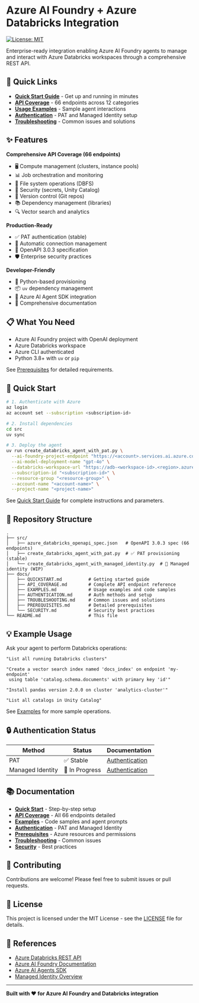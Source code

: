 # Azure AI Foundry + Azure Databricks Integration

[![License: MIT](https://img.shields.io/badge/License-MIT-yellow.svg)](LICENSE)

Enterprise-ready integration enabling Azure AI Foundry agents to manage and interact with Azure Databricks workspaces through a comprehensive REST API.

## 🚀 Quick Links

- **[Quick Start Guide](docs/QUICKSTART.md)** - Get up and running in minutes
- **[API Coverage](docs/API_COVERAGE.md)** - 66 endpoints across 12 categories
- **[Usage Examples](docs/EXAMPLES.md)** - Sample agent interactions
- **[Authentication](docs/AUTHENTICATION.md)** - PAT and Managed Identity setup
- **[Troubleshooting](docs/TROUBLESHOOTING.md)** - Common issues and solutions

## ✨ Features

**Comprehensive API Coverage (66 endpoints)**

- 🖥️ Compute management (clusters, instance pools)
- 📊 Job orchestration and monitoring
- 📁 File system operations (DBFS)
- 🔐 Security (secrets, Unity Catalog)
- 🔄 Version control (Git repos)
- 📚 Dependency management (libraries)
- 🔍 Vector search and analytics

**Production-Ready**

- ✅ PAT authentication (stable)
- 🔄 Automatic connection management
- 📝 OpenAPI 3.0.3 specification
- 🛡️ Enterprise security practices

**Developer-Friendly**

- 🐍 Python-based provisioning
- 📦 `uv` dependency management
- 🤖 Azure AI Agent SDK integration
- 📖 Comprehensive documentation

## 📋 What You Need

- Azure AI Foundry project with OpenAI deployment
- Azure Databricks workspace
- Azure CLI authenticated
- Python 3.8+ with `uv` or `pip`

See [Prerequisites](docs/PREREQUISITES.md) for detailed requirements.

## 🏃 Quick Start

```bash
# 1. Authenticate with Azure
az login
az account set --subscription <subscription-id>

# 2. Install dependencies
cd src
uv sync

# 3. Deploy the agent
uv run create_databricks_agent_with_pat.py \
  --ai-foundry-project-endpoint "https://<account>.services.ai.azure.com/api/projects/<project>" \
  --ai-model-deployment-name "gpt-4o" \
  --databricks-workspace-url "https://adb-<workspace-id>.<region>.azuredatabricks.net" \
  --subscription-id "<subscription-id>" \
  --resource-group "<resource-group>" \
  --account-name "<account-name>" \
  --project-name "<project-name>"
```

See [Quick Start Guide](docs/QUICKSTART.md) for complete instructions and parameters.

## 📂 Repository Structure

```
.
├── src/
│   ├── azure_databricks_openapi_spec.json   # OpenAPI 3.0.3 spec (66 endpoints)
│   ├── create_databricks_agent_with_pat.py  # ✅ PAT provisioning (stable)
│   └── create_databricks_agent_with_managed_identity.py  # 🚧 Managed identity (WIP)
├── docs/
│   ├── QUICKSTART.md          # Getting started guide
│   ├── API_COVERAGE.md        # Complete API endpoint reference
│   ├── EXAMPLES.md            # Usage examples and code samples
│   ├── AUTHENTICATION.md      # Auth methods and setup
│   ├── TROUBLESHOOTING.md     # Common issues and solutions
│   ├── PREREQUISITES.md       # Detailed prerequisites
│   └── SECURITY.md            # Security best practices
└── README.md                  # This file
```

## 💡 Example Usage

Ask your agent to perform Databricks operations:

```text
"List all running Databricks clusters"

"Create a vector search index named 'docs_index' on endpoint 'my-endpoint'
 using table 'catalog.schema.documents' with primary key 'id'"

"Install pandas version 2.0.0 on cluster 'analytics-cluster'"

"List all catalogs in Unity Catalog"
```

See [Examples](docs/EXAMPLES.md) for more sample operations.

## 🔒 Authentication Status

| Method           | Status         | Documentation                            |
| ---------------- | -------------- | ---------------------------------------- |
| PAT              | ✅ Stable      | [Authentication](docs/AUTHENTICATION.md) |
| Managed Identity | 🚧 In Progress | [Authentication](docs/AUTHENTICATION.md) |

## 📚 Documentation

- **[Quick Start](docs/QUICKSTART.md)** - Step-by-step setup
- **[API Coverage](docs/API_COVERAGE.md)** - All 66 endpoints detailed
- **[Examples](docs/EXAMPLES.md)** - Code samples and agent prompts
- **[Authentication](docs/AUTHENTICATION.md)** - PAT and Managed Identity
- **[Prerequisites](docs/PREREQUISITES.md)** - Azure resources and permissions
- **[Troubleshooting](docs/TROUBLESHOOTING.md)** - Common issues
- **[Security](docs/SECURITY.md)** - Best practices

## 🤝 Contributing

Contributions are welcome! Please feel free to submit issues or pull requests.

## 📄 License

This project is licensed under the MIT License - see the [LICENSE](LICENSE) file for details.

## 🔗 References

- [Azure Databricks REST API](https://docs.databricks.com/api/azure/workspace/introduction)
- [Azure AI Foundry Documentation](https://learn.microsoft.com/azure/ai-studio/)
- [Azure AI Agents SDK](https://learn.microsoft.com/azure/ai-services/agents/)
- [Managed Identity Overview](https://learn.microsoft.com/azure/active-directory/managed-identities-azure-resources/overview)

---

**Built with ❤️ for Azure AI Foundry and Databricks integration**
